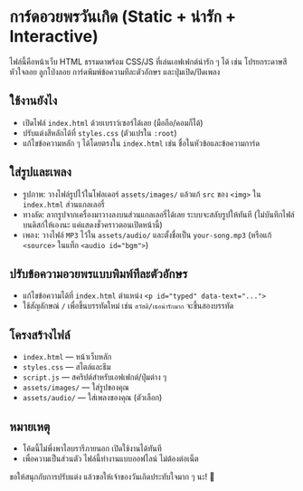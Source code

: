 # การ์ดอวยพรวันเกิด (Static + น่ารัก + Interactive)

ไฟล์นี้คือหน้าเว็บ HTML ธรรมดาพร้อม CSS/JS ที่เล่นเอฟเฟกต์น่ารัก ๆ ได้ เช่น โปรยกระดาษสี หัวใจลอย ลูกโป่งลอย การ์ดพิมพ์ข้อความทีละตัวอักษร และปุ่มเปิด/ปิดเพลง

## ใช้งานยังไง

- เปิดไฟล์ `index.html` ด้วยเบราว์เซอร์ได้เลย (มือถือ/คอมก็ได้)
- ปรับแต่งสีหลักได้ที่ `styles.css` (ตัวแปรใน `:root`)
- แก้ไขข้อความหลัก ๆ ได้โดยตรงใน `index.html` เช่น ชื่อในหัวข้อและข้อความการ์ด

## ใส่รูปและเพลง

- รูปภาพ: วางไฟล์รูปไว้ในโฟลเดอร์ `assets/images/` แล้วแก้ `src` ของ `<img>` ใน `index.html` ส่วนแกลเลอรี่
- ทางลัด: ลากรูปจากเครื่องมาวางลงบนส่วนแกลเลอรี่ได้เลย ระบบจะสลับรูปให้ทันที (ไม่บันทึกไฟล์บนดิสก์ให้เองนะ แค่แสดงชั่วคราวตอนเปิดหน้านี้)
- เพลง: วางไฟล์ `MP3` ไว้ใน `assets/audio/` และตั้งชื่อเป็น `your-song.mp3` (หรือแก้ `<source>` ในแท็ก `<audio id="bgm">`)

## ปรับข้อความอวยพรแบบพิมพ์ทีละตัวอักษร

- แก้ไขข้อความได้ที่ `index.html` ตำแหน่ง `<p id="typed" data-text="...">`
- ใช้สัญลักษณ์ `/` เพื่อขึ้นบรรทัดใหม่ เช่น `สวัสดี/เธอน่ารักมาก` จะขึ้นสองบรรทัด

## โครงสร้างไฟล์

- `index.html` — หน้าเว็บหลัก
- `styles.css` — สไตล์และธีม
- `script.js` — สคริปต์สำหรับเอฟเฟกต์/ปุ่มต่าง ๆ
- `assets/images/` — ใส่รูปของคุณ
- `assets/audio/` — ใส่เพลงของคุณ (ตัวเลือก)

## หมายเหตุ

- โค้ดนี้ไม่พึ่งพาไลบรารีภายนอก เปิดใช้งานได้ทันที
- เพื่อความเป็นส่วนตัว ไฟล์นี้ทำงานแบบออฟไลน์ ไม่ต้องต่อเน็ต

ขอให้สนุกกับการปรับแต่ง แล้วขอให้เจ้าของวันเกิดประทับใจมาก ๆ นะ! 🎉

